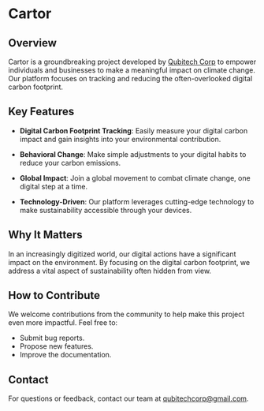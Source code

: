 # Cartor

## Overview
Cartor is a groundbreaking project developed by [Qubitech Corp](qubitechcorp.com) to empower individuals and businesses to make a meaningful impact on climate change. Our platform focuses on tracking and reducing the often-overlooked digital carbon footprint.

## Key Features

- **Digital Carbon Footprint Tracking**: Easily measure your digital carbon impact and gain insights into your environmental contribution.

- **Behavioral Change**: Make simple adjustments to your digital habits to reduce your carbon emissions.

- **Global Impact**: Join a global movement to combat climate change, one digital step at a time.

- **Technology-Driven**: Our platform leverages cutting-edge technology to make sustainability accessible through your devices.

## Why It Matters

In an increasingly digitized world, our digital actions have a significant impact on the environment. By focusing on the digital carbon footprint, we address a vital aspect of sustainability often hidden from view.

## How to Contribute

We welcome contributions from the community to help make this project even more impactful. Feel free to:

- Submit bug reports.
- Propose new features.
- Improve the documentation.

## Contact

For questions or feedback, contact our team at [qubitechcorp@gmail.com](mailto:qubitechcorp@gmail.com).
